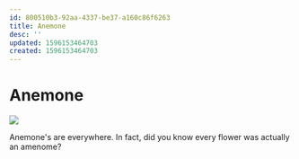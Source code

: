 ```yaml
---
id: 800510b3-92aa-4337-be37-a160c86f6263
title: Anemone
desc: ''
updated: 1596153464703
created: 1596153464703
---
```


# Anemone
![](/assets/images/2020-07-30-16-58-03.png)

Anemone's are everywhere. In fact, did you know every flower was actually an amenome?